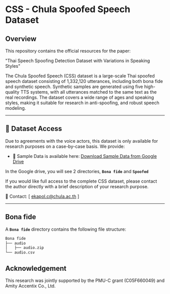 <!-- markdownlint-disable -->
# CSS - Chula Spoofed Speech Dataset

## Overview
This repository contains the official resources for the paper:

"Thai Speech Spoofing Detection Dataset with Variations in Speaking Styles"

The Chula Spoofed Speech (CSS) dataset is a large-scale Thai spoofed speech dataset consisting of 1,332,120 utterances, including both bona fide and synthetic speech. Synthetic samples are generated using five high-quality TTS systems, with all utterances matched to the same text as the real recordings. The dataset covers a wide range of ages and speaking styles, making it suitable for research in anti-spoofing, and robust speech modeling.

---

## 📂 Dataset Access
Due to agreements with the voice actors, this dataset is only available for research purposes on a case-by-case basis. We provide:

- 📁 Sample Data is available here: [Download Sample Data from Google Drive](https://drive.google.com/drive/folders/11nMXH4EyBi9dWSWDPZXhooNpx8TNHozU?usp=sharing)
  
In the Google drive, you will see 2 directories, **`Bona fide`** and **`Spoofed`**

If you would like full access to the complete CSS dataset, please contact the author directly with a brief description of your research purpose.

📧 Contact: [ ekapol.c@chula.ac.th ]

---

## Bona fide

A **`Bona fide`** directory contains the following file structure:

```bash
Bona fide
├── audio
│   ├── audio.zip
└── audio.csv
```

## Acknowledgement
This research was jointly supported by the PMU-C grant (C05F660049) and Amity Accentix Co., Ltd.

<!-- markdownlint-enable -->

